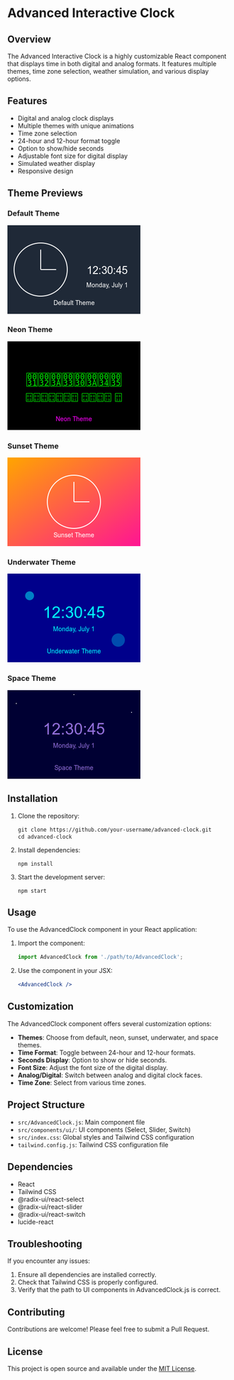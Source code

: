 # Advanced Interactive Clock

## Overview

The Advanced Interactive Clock is a highly customizable React component that displays time in both digital and analog formats. It features multiple themes, time zone selection, weather simulation, and various display options.

## Features

- Digital and analog clock displays
- Multiple themes with unique animations
- Time zone selection
- 24-hour and 12-hour format toggle
- Option to show/hide seconds
- Adjustable font size for digital display
- Simulated weather display
- Responsive design

## Theme Previews

### Default Theme
![Default Theme](./images/default-theme-clock.png)

### Neon Theme
![Neon Theme](./images/neon-theme-clock.png)

### Sunset Theme
![Sunset Theme](./images/sunset-theme-clock.png)

### Underwater Theme
![Underwater Theme](./images/underwater-theme-clock.png)

### Space Theme
![Space Theme](./images/space-theme-clock.png)

## Installation

1. Clone the repository:
   ```
   git clone https://github.com/your-username/advanced-clock.git
   cd advanced-clock
   ```

2. Install dependencies:
   ```
   npm install
   ```

3. Start the development server:
   ```
   npm start
   ```

## Usage

To use the AdvancedClock component in your React application:

1. Import the component:
   ```jsx
   import AdvancedClock from './path/to/AdvancedClock';
   ```

2. Use the component in your JSX:
   ```jsx
   <AdvancedClock />
   ```

## Customization

The AdvancedClock component offers several customization options:

- **Themes**: Choose from default, neon, sunset, underwater, and space themes.
- **Time Format**: Toggle between 24-hour and 12-hour formats.
- **Seconds Display**: Option to show or hide seconds.
- **Font Size**: Adjust the font size of the digital display.
- **Analog/Digital**: Switch between analog and digital clock faces.
- **Time Zone**: Select from various time zones.

## Project Structure

- `src/AdvancedClock.js`: Main component file
- `src/components/ui/`: UI components (Select, Slider, Switch)
- `src/index.css`: Global styles and Tailwind CSS configuration
- `tailwind.config.js`: Tailwind CSS configuration file

## Dependencies

- React
- Tailwind CSS
- @radix-ui/react-select
- @radix-ui/react-slider
- @radix-ui/react-switch
- lucide-react

## Troubleshooting

If you encounter any issues:

1. Ensure all dependencies are installed correctly.
2. Check that Tailwind CSS is properly configured.
3. Verify that the path to UI components in AdvancedClock.js is correct.

## Contributing

Contributions are welcome! Please feel free to submit a Pull Request.

## License

This project is open source and available under the [MIT License](LICENSE).